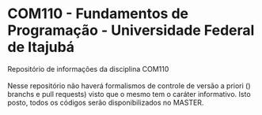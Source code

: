 # COM110 - Fundamentos de Programação - Universidade Federal de Itajubá
Repositório de informações da disciplina COM110 <br><br>
Nesse repositório não haverá formalismos de controle de versão a priori () branchs e pull requests) visto que o mesmo tem o caráter informativo. Isto posto, todos os códigos serão disponibilizados no MASTER.
